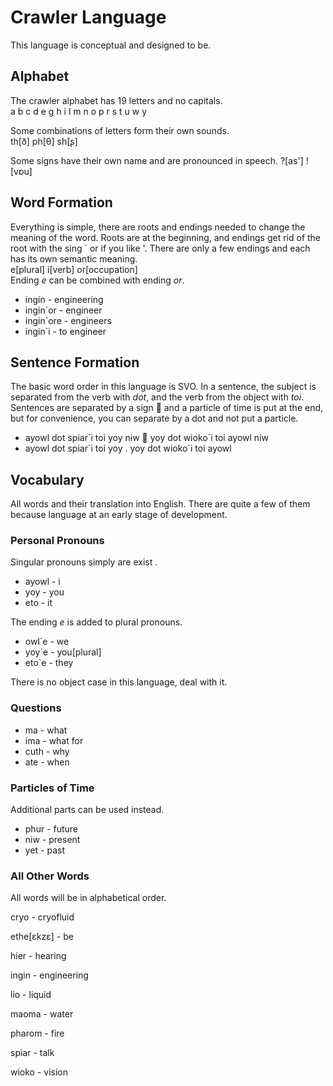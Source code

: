 # Crawler Language
This language is conceptual and designed to be.

## Alphabet
The crawler alphabet has 19 letters and no capitals.   
a b c d e g h i l m n o p r s t u w y

Some combinations of letters form their own sounds.   
th[ð] ph[θ] sh[ʂ]

Some signs have their own name and are pronounced in speech.
?[as'] ![vɒu]

## Word Formation
Everything is simple, there are roots and endings needed to change the meaning of the word.
Roots are at the beginning, and endings get rid of the root with the sing \` or if you like '.
There are only a few endings and each has its own semantic meaning.   
e[plural] i[verb] or[occupation]   
Ending *e* can be combined with ending *or*.

* ingin - engineering
* ingin\`or - engineer
* ingin\`ore - engineers
* ingin\`i - to engineer

## Sentence Formation
The basic word order in this language is SVO.
In a sentence, the subject is separated from the verb with *dot*, and the verb from the object with *toi*.
Sentences are separated by a sign  and a particle of time is put at the end, but for convenience, you can separate by a dot and not put a particle.

* ayowl dot spiar\`i toi yoy niw  yoy dot wioko\`i toi ayowl niw
* ayowl dot spiar\`i toi yoy . yoy dot wioko\`i toi ayowl

## Vocabulary
All words and their translation into English.
There are quite a few of them because language at an early stage of development.

### Personal Pronouns
Singular pronouns simply are exist .  

* ayowl - i
* yoy - you
* eto - it

The ending *e* is added to plural pronouns.

* owl\`e - we
* yoy\`e - you[plural]
* eto\`e - they

There is no object case in this language, deal with it.

### Questions
* ma - what
* ima - what for
* cuth - why
* ate - when

### Particles of Time
Additional parts can be used instead.

* phur - future
* niw - present
* yet - past

### All Other Words
All words will be in alphabetical order.

<!-- A -->
<!-- B -->
<!-- C -->
cryo - cryofluid

<!-- D -->
<!-- E -->
ethe[ɛkzɛ] - be

<!-- G -->
<!-- H -->
hier - hearing

<!-- I -->
ingin - engineering

<!-- L -->
lio - liquid

<!-- M -->
maoma - water

<!-- N -->
<!-- O -->
<!-- P -->
pharom - fire

<!-- R -->
<!-- S -->
spiar - talk

<!-- T -->
<!-- U -->
<!-- W -->
wioko - vision

<!-- Y -->
